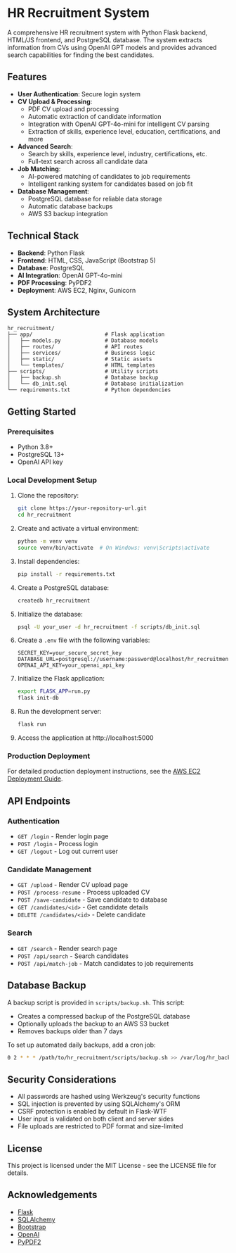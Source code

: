 # HR Recruitment System

A comprehensive HR recruitment system with Python Flask backend, HTML/JS frontend, and PostgreSQL database. The system extracts information from CVs using OpenAI GPT models and provides advanced search capabilities for finding the best candidates.

## Features

- **User Authentication**: Secure login system
- **CV Upload & Processing**: 
  - PDF CV upload and processing
  - Automatic extraction of candidate information
  - Integration with OpenAI GPT-4o-mini for intelligent CV parsing
  - Extraction of skills, experience level, education, certifications, and more
- **Advanced Search**:
  - Search by skills, experience level, industry, certifications, etc.
  - Full-text search across all candidate data
- **Job Matching**:
  - AI-powered matching of candidates to job requirements
  - Intelligent ranking system for candidates based on job fit
- **Database Management**:
  - PostgreSQL database for reliable data storage
  - Automatic database backups
  - AWS S3 backup integration

## Technical Stack

- **Backend**: Python Flask
- **Frontend**: HTML, CSS, JavaScript (Bootstrap 5)
- **Database**: PostgreSQL
- **AI Integration**: OpenAI GPT-4o-mini
- **PDF Processing**: PyPDF2
- **Deployment**: AWS EC2, Nginx, Gunicorn

## System Architecture

```
hr_recruitment/
├── app/                       # Flask application
│   ├── models.py              # Database models
│   ├── routes/                # API routes
│   ├── services/              # Business logic
│   ├── static/                # Static assets
│   └── templates/             # HTML templates
├── scripts/                   # Utility scripts
│   ├── backup.sh              # Database backup
│   └── db_init.sql            # Database initialization
└── requirements.txt           # Python dependencies
```

## Getting Started

### Prerequisites

- Python 3.8+
- PostgreSQL 13+
- OpenAI API key

### Local Development Setup

1. Clone the repository:
   ```bash
   git clone https://your-repository-url.git
   cd hr_recruitment
   ```

2. Create and activate a virtual environment:
   ```bash
   python -m venv venv
   source venv/bin/activate  # On Windows: venv\Scripts\activate
   ```

3. Install dependencies:
   ```bash
   pip install -r requirements.txt
   ```

4. Create a PostgreSQL database:
   ```bash
   createdb hr_recruitment
   ```

5. Initialize the database:
   ```bash
   psql -U your_user -d hr_recruitment -f scripts/db_init.sql
   ```

6. Create a `.env` file with the following variables:
   ```
   SECRET_KEY=your_secure_secret_key
   DATABASE_URL=postgresql://username:password@localhost/hr_recruitment
   OPENAI_API_KEY=your_openai_api_key
   ```

7. Initialize the Flask application:
   ```bash
   export FLASK_APP=run.py
   flask init-db
   ```

8. Run the development server:
   ```bash
   flask run
   ```

9. Access the application at http://localhost:5000

### Production Deployment

For detailed production deployment instructions, see the [AWS EC2 Deployment Guide](deployment-guide.md).

## API Endpoints

### Authentication
- `GET /login` - Render login page
- `POST /login` - Process login
- `GET /logout` - Log out current user

### Candidate Management
- `GET /upload` - Render CV upload page
- `POST /process-resume` - Process uploaded CV
- `POST /save-candidate` - Save candidate to database
- `GET /candidates/<id>` - Get candidate details
- `DELETE /candidates/<id>` - Delete candidate

### Search
- `GET /search` - Render search page
- `POST /api/search` - Search candidates
- `POST /api/match-job` - Match candidates to job requirements

## Database Backup

A backup script is provided in `scripts/backup.sh`. This script:
- Creates a compressed backup of the PostgreSQL database
- Optionally uploads the backup to an AWS S3 bucket
- Removes backups older than 7 days

To set up automated daily backups, add a cron job:
```bash
0 2 * * * /path/to/hr_recruitment/scripts/backup.sh >> /var/log/hr_backup.log 2>&1
```

## Security Considerations

- All passwords are hashed using Werkzeug's security functions
- SQL injection is prevented by using SQLAlchemy's ORM
- CSRF protection is enabled by default in Flask-WTF
- User input is validated on both client and server sides
- File uploads are restricted to PDF format and size-limited

## License

This project is licensed under the MIT License - see the LICENSE file for details.

## Acknowledgements

- [Flask](https://flask.palletsprojects.com/)
- [SQLAlchemy](https://www.sqlalchemy.org/)
- [Bootstrap](https://getbootstrap.com/)
- [OpenAI](https://openai.com/)
- [PyPDF2](https://github.com/py-pdf/pypdf)
